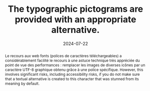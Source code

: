 ---
title: The typographic pictograms are provided with an appropriate alternative.
abstract: "Le recours aux web fonts (polices de caractères téléchargeables) a considérablement facilité le recours à une astuce technique très appréciée du point de vue des performances&nbsp;: remplacer les images de diverses icônes par un caractère UTF-8 graphique obtenu grâce à une police spécifique. However, this involves significant risks, including accessibility risks, if you do not make sure that a textual alternative is created to this character that was stunned from its meaning by default."
categories:
  - Presentation
agrege: O4184-E064
opquast: 4 184
indiceebook: "64"
description: Rule 064
before: "063"
weight: "064"
after: "065"
actif: "1"
layout: rules
date: 2024-07-22
tags:
  - accessibility
  - ""
objectif:
  - Improve accessibility of content to readers with disabilities.
Meo:
  - Test the text with the relevant character(s) with the sound rendering of the playback software.
  - If the software does not recognize the character, then content will be hidden from display via CSS.
Controle:
  - Directly review the code to verify that each icon displayed via a font is provided with an alternative in HTML content.
epubcheck: null
ace: true
humancheck: true
ReadiumGoToolkit: null
Source:
  - Opquast
Referentiel:
  - "[Web Content Accessibility Guidelines (WCAG) 1.1.1 Non-text Content (Level A)](https://www.w3.org/TR/WCAG22/#non-text-content)"
steps:
  - Design
  - Editorial
  - Crafting
---